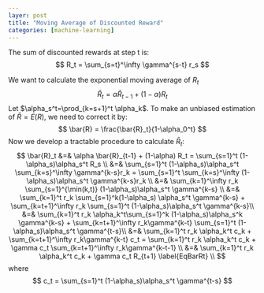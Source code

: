 ```yaml
---
layer: post
title: "Moving Average of Discounted Reward"
categories: [machine-learning]
---
```


The sum of discounted rewards at step t is:
$$ R_t = \sum_{s=t}^\infty \gamma^{s-t} r_s $$

We want to calculate the exponential moving average of $R_t$
$$
\bar{R}_t = \alpha \bar{R}_{t-1} + (1-\alpha) R_t \label{EqUnbiasedR}
$$
Let $\alpha_s^t=\prod_{k=s+1}^t \alpha_k$. To make an unbiased estimation of $\bar{R} = E(R)$, we need to correct it by:
$$ \bar{R} = \frac{\bar{R}_t}{1-\alpha_0^t} $$
Now we develop a tractable procedure to calculate $\bar{R}_t$:
$$
\bar{R}_t &=& \alpha \bar{R}_{t-1} + (1-\alpha) R_t = \sum_{s=1}^t (1-\alpha_s)\alpha_s^t R_s \\
&=& \sum_{s=1}^t (1-\alpha_s)\alpha_s^t \sum_{k=s}^\infty \gamma^{k-s}r_k = \sum_{s=1}^t \sum_{k=s}^\infty (1-\alpha_s)\alpha_s^t \gamma^{k-s}r_k \\
&=& \sum_{k=1}^\infty r_k \sum_{s=1}^{\min(k,t)} (1-\alpha_s)\alpha_s^t \gamma^{k-s} \\
&=& \sum_{k=1}^t r_k \sum_{s=1}^k(1-\alpha_s) \alpha_s^t \gamma^{k-s} + \sum_{k=t+1}^\infty r_k \sum_{s=1}^t (1-\alpha_s)\alpha_s^t \gamma^{k-s}\\
&=& \sum_{k=1}^t r_k \alpha_k^t\sum_{s=1}^k (1-\alpha_s)\alpha_s^k \gamma^{k-s} + \sum_{k=t+1}^\infty r_k\gamma^{k-t} \sum_{s=1}^t (1-\alpha_s)\alpha_s^t \gamma^{t-s}\\
&=& \sum_{k=1}^t r_k \alpha_k^t c_k + \sum_{k=t+1}^\infty r_k\gamma^{k-t} c_t = \sum_{k=1}^t r_k \alpha_k^t c_k + \gamma c_t \sum_{k=t+1}^\infty r_k\gamma^{k-t-1} \\
&=& \sum_{k=1}^t r_k \alpha_k^t c_k + \gamma c_t R_{t+1} \label{EqBarRt} \\
$$
where
$$ c_t = \sum_{s=1}^t (1-\alpha_s)\alpha_s^t \gamma^{t-s} $$
